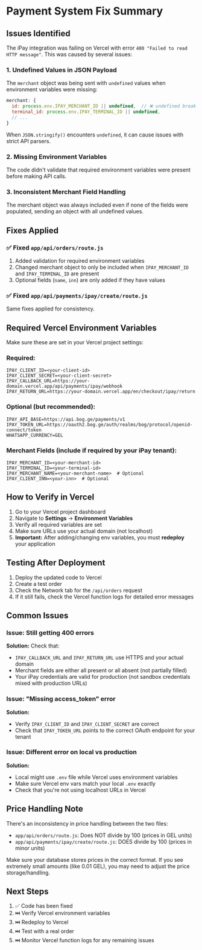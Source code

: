 # Payment System Fix Summary

## Issues Identified

The iPay integration was failing on Vercel with error `400 "Failed to read HTTP message"`. This was caused by several issues:

### 1. **Undefined Values in JSON Payload**
The `merchant` object was being sent with `undefined` values when environment variables were missing:
```javascript
merchant: {
  id: process.env.IPAY_MERCHANT_ID || undefined,  // ❌ undefined breaks JSON parsing
  terminal_id: process.env.IPAY_TERMINAL_ID || undefined,
  // ...
}
```

When `JSON.stringify()` encounters `undefined`, it can cause issues with strict API parsers.

### 2. **Missing Environment Variables**
The code didn't validate that required environment variables were present before making API calls.

### 3. **Inconsistent Merchant Field Handling**
The merchant object was always included even if none of the fields were populated, sending an object with all undefined values.

## Fixes Applied

### ✅ Fixed `app/api/orders/route.js`
1. Added validation for required environment variables
2. Changed merchant object to only be included when `IPAY_MERCHANT_ID` and `IPAY_TERMINAL_ID` are present
3. Optional fields (`name`, `inn`) are only added if they have values

### ✅ Fixed `app/api/payments/ipay/create/route.js`
Same fixes applied for consistency.

## Required Vercel Environment Variables

Make sure these are set in your Vercel project settings:

### **Required:**
```
IPAY_CLIENT_ID=<your-client-id>
IPAY_CLIENT_SECRET=<your-client-secret>
IPAY_CALLBACK_URL=https://your-domain.vercel.app/api/payments/ipay/webhook
IPAY_RETURN_URL=https://your-domain.vercel.app/en/checkout/ipay/return
```

### **Optional (but recommended):**
```
IPAY_API_BASE=https://api.bog.ge/payments/v1
IPAY_TOKEN_URL=https://oauth2.bog.ge/auth/realms/bog/protocol/openid-connect/token
WHATSAPP_CURRENCY=GEL
```

### **Merchant Fields (include if required by your iPay tenant):**
```
IPAY_MERCHANT_ID=<your-merchant-id>
IPAY_TERMINAL_ID=<your-terminal-id>
IPAY_MERCHANT_NAME=<your-merchant-name>  # Optional
IPAY_CLIENT_INN=<your-inn>  # Optional
```

## How to Verify in Vercel

1. Go to your Vercel project dashboard
2. Navigate to **Settings** → **Environment Variables**
3. Verify all required variables are set
4. Make sure URLs use your actual domain (not localhost)
5. **Important:** After adding/changing env variables, you must **redeploy** your application

## Testing After Deployment

1. Deploy the updated code to Vercel
2. Create a test order
3. Check the Network tab for the `/api/orders` request
4. If it still fails, check the Vercel function logs for detailed error messages

## Common Issues

### Issue: Still getting 400 errors
**Solution:** Check that:
- `IPAY_CALLBACK_URL` and `IPAY_RETURN_URL` use HTTPS and your actual domain
- Merchant fields are either all present or all absent (not partially filled)
- Your iPay credentials are valid for production (not sandbox credentials mixed with production URLs)

### Issue: "Missing access_token" error
**Solution:** 
- Verify `IPAY_CLIENT_ID` and `IPAY_CLIENT_SECRET` are correct
- Check that `IPAY_TOKEN_URL` points to the correct OAuth endpoint for your tenant

### Issue: Different error on local vs production
**Solution:**
- Local might use `.env` file while Vercel uses environment variables
- Make sure Vercel env vars match your local `.env` exactly
- Check that you're not using localhost URLs in Vercel

## Price Handling Note

There's an inconsistency in price handling between the two files:
- `app/api/orders/route.js`: Does NOT divide by 100 (prices in GEL units)
- `app/api/payments/ipay/create/route.js`: DOES divide by 100 (prices in minor units)

Make sure your database stores prices in the correct format. If you see extremely small amounts (like 0.01 GEL), you may need to adjust the price storage/handling.

## Next Steps

1. ✅ Code has been fixed
2. ⏭️ Verify Vercel environment variables
3. ⏭️ Redeploy to Vercel
4. ⏭️ Test with a real order
5. ⏭️ Monitor Vercel function logs for any remaining issues


